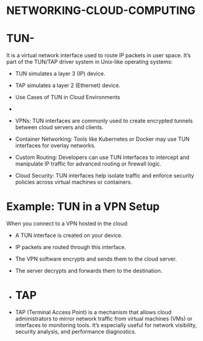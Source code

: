 # NETWORKING-CLOUD-COMPUTING

# TUN- 
It is a virtual network interface used to route IP packets in user space. It’s part of the TUN/TAP driver system in Unix-like operating systems:
- TUN simulates a layer 3 (IP) device.
- TAP simulates a layer 2 (Ethernet) device.
-  Use Cases of TUN in Cloud Environments

-  
- VPNs: TUN interfaces are commonly used to create encrypted tunnels between cloud servers and clients.
- Container Networking: Tools like Kubernetes or Docker may use TUN interfaces for overlay networks.
- Custom Routing: Developers can use TUN interfaces to intercept and manipulate IP traffic for advanced routing or firewall logic.
- Cloud Security: TUN interfaces help isolate traffic and enforce security policies across virtual machines or containers.

# Example: TUN in a VPN Setup
When you connect to a VPN hosted in the cloud:
- A TUN interface is created on your device.
- IP packets are routed through this interface.
- The VPN software encrypts and sends them to the cloud server.
- The server decrypts and forwards them to the destination.

- # TAP
- TAP (Terminal Access Point) is a mechanism that allows cloud administrators to mirror network traffic from virtual machines (VMs) or interfaces to monitoring tools. It’s especially useful for network visibility, security analysis, and performance diagnostics.

